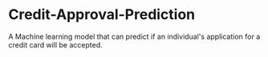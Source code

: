 # Credit-Approval-Prediction
A Machine learning model that can predict if an individual's application for a credit card will be accepted.
